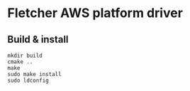# Fletcher AWS platform driver

## Build & install

```console
mkdir build
cmake ..
make
sudo make install
sudo ldconfig
```
